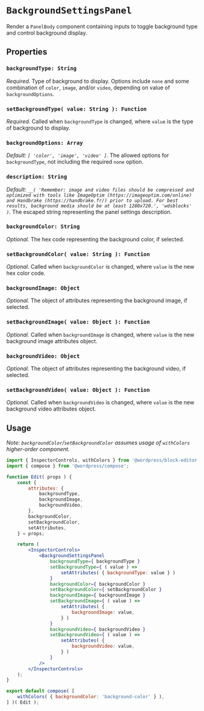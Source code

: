 # `BackgroundSettingsPanel` #

Render a `PanelBody` component containing inputs to toggle background type and control background display.

## Properties ##

### `backgroundType: String` ###
*Required.* Type of background to display. Options include `none` and some combination of `color`, `image`, and/or `video`, depending on value of `backgroundOptions`.

### `setBackgroundType( value: String ): Function` ###
*Required.* Called when `backgroundType` is changed, where `value` is the type of background to display.

### `backgroundOptions: Array` ###
*Default: `[ 'color', 'image', 'video' ]`.* The allowed options for `backgroundType`, not including the required `none` option.

### `description: String` ###
*Default: `__( 'Remember: image and video files should be compressed and optimized with tools like ImageOptim (https://imageoptim.com/online) and Handbrake (https://handbrake.fr/) prior to upload. For best results, background media should be at least 1280x720.', 'wdsblocks' )`.* The escaped string representing the panel settings description.

### `backgroundColor: String` ###
*Optional.* The hex code representing the background color, if selected.

### `setBackgroundColor( value: String ): Function` ###
*Optional.* Called when `backgroundColor` is changed, where `value` is the new hex color code.

### `backgroundImage: Object` ###
*Optional.* The object of attributes representing the background image, if selected.

### `setBackgroundImage( value: Object ): Function` ###
*Optional.* Called when `backgroundImage` is changed, where `value` is the new background image attributes object.

### `backgroundVideo: Object` ###
*Optional.* The object of attributes representing the background video, if selected.

### `setBackgroundVideo( value: Object ): Function` ###
*Optional.* Called when `backgroundVideo` is changed, where `value` is the new background video attributes object.

## Usage ##

*Note: `backgroundColor`/`setBackgroundColor` assumes usage of `withColors` higher-order component.*

```jsx
import { InspectorControls, withColors } from '@wordpress/block-editor';
import { compose } from '@wordpress/compose';

function Edit( props ) {
	const {
		attributes: {
			backgroundType,
			backgroundImage,
			backgroundVideo,
		},
		backgroundColor,
		setBackgroundColor,
		setAttributes,
	} = props;

	return (
		<InspectorControls>
			<BackgroundSettingsPanel
				backgroundType={ backgroundType }
				setBackgroundType={ ( value ) =>
					setAttributes( { backgroundType: value } )
				}
				backgroundColor={ backgroundColor }
				setBackgroundColor={ setBackgroundColor }
				backgroundImage={ backgroundImage }
				setBackgroundImage={ ( value ) =>
					setAttributes( {
						backgroundImage: value,
					} )
				}
				backgroundVideo={ backgroundVideo }
				setBackgroundVideo={ ( value ) =>
					setAttributes( {
						backgroundVideo: value,
					} )
				}
			/>
		</InspectorControls>
	);
}

export default compose( [
	withColors( { backgroundColor: 'background-color' } ),
] )( Edit );
```
